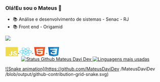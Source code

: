 ### Olá!Eu sou o Mateus 👋

- 📚 Análise e desenvolvimento de sistemas - Senac - RJ
- 📚 Front end - Origamid
<div align="left">
  <a href="https://github.com/MateusDaviDev">
  
  <img height="180em" src="https://github-readme-stats.vercel.app/api/top-langs/?username=MateusDaviDev&layout=compact&langs_count=7&theme=dracula"/>
</div>
  
 </div>
<div style="display: inline_block"><br>
  <img align="center" alt="mateus-Js" height="30" width="40" src="https://raw.githubusercontent.com/devicons/devicon/master/icons/javascript/javascript-plain.svg">
  <img align="center" alt="mateus-React" height="30" width="40" src="https://raw.githubusercontent.com/devicons/devicon/master/icons/react/react-original.svg">
  <img align="center" alt="mateus-HTML" height="30" width="40" src="https://raw.githubusercontent.com/devicons/devicon/master/icons/html5/html5-original.svg">
  <img align="center" alt="mateus-CSS" height="30" width="40" src="https://raw.githubusercontent.com/devicons/devicon/master/icons/css3/css3-original.svg">
  </div>
  
  <div align="center">
<img width="450em" alt="Status Github Mateus Davi Dev
" src="https://github-readme-stats.vercel.app/api?username=MateusDaviDev
&show_icons=true&theme=dracula" />
<img width="380em" alt="Linguagens mais usadas" src="https://github-readme-stats.vercel.app/api/top-langs/?username=MateusDaviDev
&layout=compact&theme=dracula"/>
</div>

![Snake animation](https://github.com/MateusDaviDev
/MateusDaviDev
/blob/output/github-contribution-grid-snake.svg)



